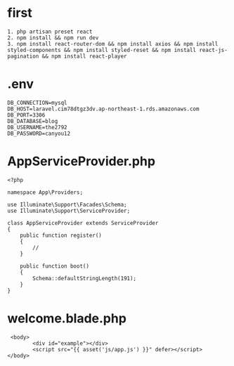 # first
    1. php artisan preset react
    2. npm install && npm run dev
    3. npm install react-router-dom && npm install axios && npm install styled-components && npm install styled-reset && npm install react-js-pagination && npm install react-player

# .env
    DB_CONNECTION=mysql
    DB_HOST=laravel.cim78dtgz3dv.ap-northeast-1.rds.amazonaws.com
    DB_PORT=3306
    DB_DATABASE=blog
    DB_USERNAME=the2792
    DB_PASSWORD=canyou12

# AppServiceProvider.php
    <?php

    namespace App\Providers;

    use Illuminate\Support\Facades\Schema;
    use Illuminate\Support\ServiceProvider;

    class AppServiceProvider extends ServiceProvider
    {
        public function register()
        {
            //
        }

        public function boot()
        {
            Schema::defaultStringLength(191);
        }
    }

# welcome.blade.php
     <body>
            <div id="example"></div>
            <script src="{{ asset('js/app.js') }}" defer></script>
    </body>
